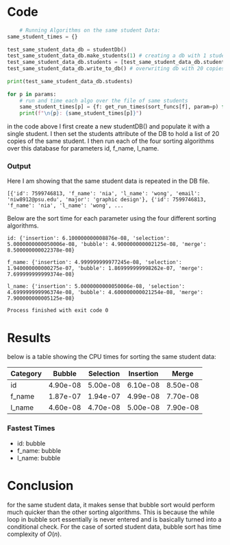 
# Code
```python 
    # Running Algorithms on the same student Data:  
same_student_times = {}  
  
test_same_student_data_db = studentDb()  
test_same_student_data_db.make_students(1) # creating a db with 1 student  
test_same_student_data_db.students = [test_same_student_data_db.students[0] for i in range(20)] # 20 of same student  
test_same_student_data_db.write_to_db() # overwriting db with 20 copies of same student  
  
print(test_same_student_data_db.students)  
  
for p in params:  
    # run and time each algo over the file of same students  
    same_student_times[p] = {f: get_run_times(sort_funcs[f], param=p) for f in sort_funcs.keys()}  
    print(f"\n{p}: {same_student_times[p]}")
```

in the code above I first create a new studentDB() and populate it with a single student. I then set the students attribute of the DB to hold a list of 20 copies of the same student. I then run each of the four sorting algorithms over this database for parameters id, f_name, l_name. 

### Output 

Here I am showing that the same student data is repeated in the DB file.
```
[{'id': 7599746813, 'f_name': 'nia', 'l_name': 'wong', 'email': 'niw8912@psu.edu', 'major': 'graphic design'}, {'id': 7599746813, 'f_name': 'nia', 'l_name': 'wong', ... 
```

Below are the sort time for each parameter using the four different sorting algorithms.
```
id: {'insertion': 6.100000000008876e-08, 'selection': 5.0000000000050006e-08, 'bubble': 4.900000000002125e-08, 'merge': 8.500000000022378e-08}

f_name: {'insertion': 4.999999999977245e-08, 'selection': 1.940000000000275e-07, 'bubble': 1.869999999998262e-07, 'merge': 7.699999999999374e-08}

l_name: {'insertion': 5.0000000000050006e-08, 'selection': 4.699999999996374e-08, 'bubble': 4.600000000021254e-08, 'merge': 7.900000000005125e-08}

Process finished with exit code 0
```

# Results 
below is a table showing the CPU times for sorting the same student data:

| Category | Bubble   | Selection | Insertion | Merge    |
|----------|----------|-----------|-----------|----------|
| id       | 4.90e-08 | 5.00e-08  | 6.10e-08  | 8.50e-08 |
| f_name   | 1.87e-07 | 1.94e-07  | 4.99e-08  | 7.70e-08 |
| l_name   | 4.60e-08 | 4.70e-08  | 5.00e-08  | 7.90e-08 |
### Fastest Times
- id: bubble
- f_name: bubble
- l_name: bubble

# Conclusion
for the same student data, it makes sense that bubble sort would perform much quicker than the other sorting algorithms. This is because the while loop in bubble sort essentially is never entered and is basically turned into a conditional check. For the case of sorted student data, bubble sort has time complexity of $O(n)$. 